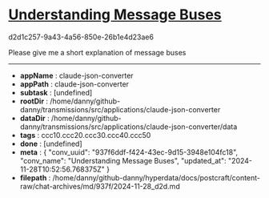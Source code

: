 # [Understanding Message Buses](https://claude.ai/chat/937f6ddf-f424-43ec-9d15-3948e104fc18)

d2d1c257-9a43-4a56-850e-26b1e4d23ae6

Please give me a short explanation of message buses

---

* **appName** : claude-json-converter
* **appPath** : claude-json-converter
* **subtask** : [undefined]
* **rootDir** : /home/danny/github-danny/transmissions/src/applications/claude-json-converter
* **dataDir** : /home/danny/github-danny/transmissions/src/applications/claude-json-converter/data
* **tags** : ccc10.ccc20.ccc30.ccc40.ccc50
* **done** : [undefined]
* **meta** : {
  "conv_uuid": "937f6ddf-f424-43ec-9d15-3948e104fc18",
  "conv_name": "Understanding Message Buses",
  "updated_at": "2024-11-28T10:52:56.768375Z"
}
* **filepath** : /home/danny/github-danny/hyperdata/docs/postcraft/content-raw/chat-archives/md/937f/2024-11-28_d2d.md